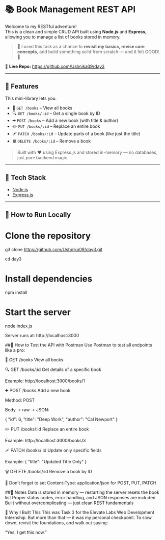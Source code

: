 # 📚 Book Management REST API

Welcome to my RESTful adventure!  
This is a clean and simple CRUD API built using **Node.js** and **Express**, allowing you to manage a list of books stored in memory.

> 🔁 I used this task as a chance to **revisit my basics, revise core concepts**, and build something solid from scratch — and it felt GOOD! 💪

🔗 **Live Repo:** https://github.com/Ushnika09/day3

---

## 🔧 Features

This mini-library lets you:

- 📖 `GET /books` – View all books  
- 🔍 `GET /books/:id` – Get a single book by ID  
- ➕ `POST /books` – Add a new book (with title & author)  
- ✏️ `PUT /books/:id` – Replace an entire book  
- 🩹 `PATCH /books/:id` – Update parts of a book (like just the title)  
- 🗑️ `DELETE /books/:id` – Remove a book  

> Built with ❤️ using Express.js and stored in-memory — no databases, just pure backend magic.

---

## 🧠 Tech Stack

- [Node.js](https://nodejs.org/)
- [Express.js](https://expressjs.com/)

---

## 🚀 How to Run Locally

# Clone the repository
git clone https://github.com/Ushnika09/day3.git

cd day3

# Install dependencies
npm install

# Start the server
node index.js

Server runs at: http://localhost:3000

##🧪 How to Test the API with Postman
Use Postman to test all endpoints like a pro:

📖 GET /books
View all books

🔍 GET /books/:id
Get details of a specific book

Example: http://localhost:3000/books/1

➕ POST /books
Add a new book

Method: POST

Body → raw → JSON:

{
  "id": 6,
  "title": "Deep Work",
  "author": "Cal Newport"
}

✏️ PUT /books/:id
Replace an entire book

Example: http://localhost:3000/books/3

🩹 PATCH /books/:id
Update only specific fields

Example:
{
  "title": "Updated Title Only"
}

🗑️ DELETE /books/:id
Remove a book by ID

📌 Don’t forget to set Content-Type: application/json for POST, PUT, PATCH.

##🔐 Notes
Data is stored in memory — restarting the server resets the book list
Proper status codes, error handling, and JSON responses are included
Built without overcomplicating — just clean REST fundamentals

🎯 Why I Built This
This was Task 3 for the Elevate Labs Web Development Internship.
But more than that — it was my personal checkpoint.
To slow down, revisit the foundations, and walk out saying:

“Yes, I get this now.”
